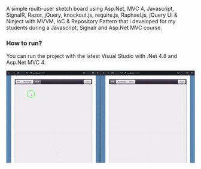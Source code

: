A simple multi-user sketch board using Asp.Net, MVC 4, Javascript, SignalR, Razor,  jQuery, knockout.js, require.js, Raphael.js, jQuery UI & Ninject with MVVM, IoC & Repository Pattern that i developed for my students during a Javascript, Signalr and Asp.Net MVC course.

### How to run?
You can run the project with the latest Visual Studio with .Net 4.8 and Asp.Net MVC 4.

![](https://raw.githubusercontent.com/Mahdi7s/JsBoard/master/screens/1.gif)
